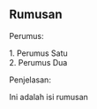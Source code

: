 Rumusan
---
Perumus: <p>1. Perumus Satu<br>2. Perumus Dua</p>

Penjelasan:
<p>Ini adalah isi rumusan</p>
